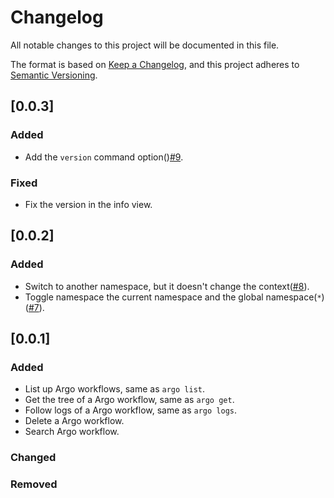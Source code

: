 # Changelog
All notable changes to this project will be documented in this file.

The format is based on [Keep a Changelog](https://keepachangelog.com/en/1.0.0/),
and this project adheres to [Semantic Versioning](https://semver.org/spec/v2.0.0.html).

## [0.0.3]
### Added
- Add the `version` command option()[#9](https://github.com/hanjunlee/argocui/pull/9).

### Fixed
- Fix the version in the info view.

## [0.0.2]
### Added
- Switch to another namespace, but it doesn't change the context([#8](https://github.com/hanjunlee/argocui/pull/8)).
- Toggle namespace the current namespace and the global namespace(`*`)([#7](https://github.com/hanjunlee/argocui/pull/7)).

## [0.0.1]
### Added
- List up Argo workflows, same as `argo list`.
- Get the tree of a Argo workflow, same as `argo get`.
- Follow logs of a Argo workflow, same as `argo logs`.
- Delete a Argo workflow.
- Search Argo workflow.

### Changed

### Removed
